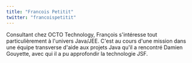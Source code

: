 ```yaml
---
title: "Francois Petitit"
twitter: "francoispetitit"
---
```


Consultant chez OCTO Technology, François s'intéresse tout
particulièrement à l'univers Java/JEE. C'est au cours d'une mission dans
une équipe transverse d'aide aux projets Java qu'il a rencontré Damien
Gouyette, avec qui il a pu approfondir la technologie JSF.  
